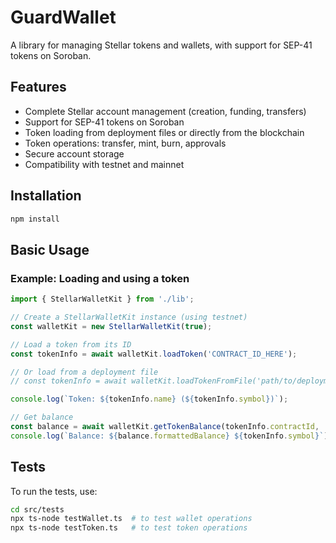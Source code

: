 # GuardWallet

A library for managing Stellar tokens and wallets, with support for SEP-41 tokens on Soroban.

## Features

- Complete Stellar account management (creation, funding, transfers)
- Support for SEP-41 tokens on Soroban
- Token loading from deployment files or directly from the blockchain
- Token operations: transfer, mint, burn, approvals
- Secure account storage
- Compatibility with testnet and mainnet

## Installation

```bash
npm install
```

## Basic Usage

### Example: Loading and using a token

```typescript
import { StellarWalletKit } from './lib';

// Create a StellarWalletKit instance (using testnet)
const walletKit = new StellarWalletKit(true);

// Load a token from its ID
const tokenInfo = await walletKit.loadToken('CONTRACT_ID_HERE');

// Or load from a deployment file
// const tokenInfo = await walletKit.loadTokenFromFile('path/to/deployment.json');

console.log(`Token: ${tokenInfo.name} (${tokenInfo.symbol})`);

// Get balance
const balance = await walletKit.getTokenBalance(tokenInfo.contractId, 'ACCOUNT_ADDRESS');
console.log(`Balance: ${balance.formattedBalance} ${tokenInfo.symbol}`);
```

## Tests

To run the tests, use:

```bash
cd src/tests
npx ts-node testWallet.ts  # to test wallet operations
npx ts-node testToken.ts   # to test token operations
```
